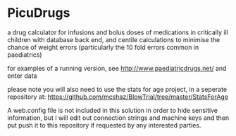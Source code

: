 PicuDrugs
=========

a drug calculator for infusions and bolus doses of medications in critically ill children with database back end, and centile calculations to minimise the chance of weight errors (particularly the 10 fold errors common in paediatrics)

for examples of a running version, see http://www.paediatricdrugs.net/ and enter data

please note you will also need to use the stats for age project, in a seperate repository at:
https://github.com/mcshaz/BlowTrial/tree/master/StatsForAge

A web.config file is not included in this solution in order to hide sensitive information, but I will edit out connection strings and machine keys and then put push it to this repository if requested by any interested parties.
